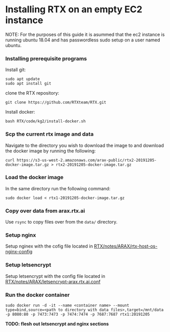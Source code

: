 # Installing RTX on an empty EC2 instance

NOTE: For the purposes of this guide it is asummed that the ec2 instance is running ubuntu 18.04 and has passwordless sudo setup on a user named ubuntu.

### Installing prerequisite programs

Install git:
```
sudo apt update
sudo apt install git
```

clone the RTX repository:
```
git clone https://github.com/RTXteam/RTX.git
```

Install docker:
```
bash RTX/code/kg2/install-docker.sh
```

### Scp the current rtx image and data

Navigate to the directory you wish to download the image to and download the docker image by running the following:

```
curl https://s3-us-west-2.amazonaws.com/arax-public/rtx2-20191205-docker-image.tar.gz > rtx2-20191205-docker-image.tar.gz
```

### Load the docker image

In the same directory run the following command:

```
sudo docker load < rtx1-20191205-docker-image.tar.gz
```

### Copy over data from arax.rtx.ai

Use `rsync` to copy files over from the `data/` directory.


### Setup nginx

Setup nginex with the cofig file located in [RTX/notes/ARAX/rtx-host-os-nginx-config](https://github.com/RTXteam/RTX/blob/master/notes/ARAX/rtx-host-os-nginx-config)

### Setup letsencrypt

Setup letsencrypt with the config file located in [RTX/notes/ARAX/letsencrypt-arax.rtx.ai.conf](https://github.com/RTXteam/RTX/blob/master/notes/ARAX/letsencrypt-arax.rtx.ai.conf)

### Run the docker container

```
sudo docker run -d -it --name <container name> --mount type=bind,source=<path to directory with data files>,target=/mnt/data -p 8080:80 -p 7473:7473 -p 7474:7474 -p 7687:7687 rtx1:20191205
```

**TODO: flesh out letsencrypt and nginx sections**

